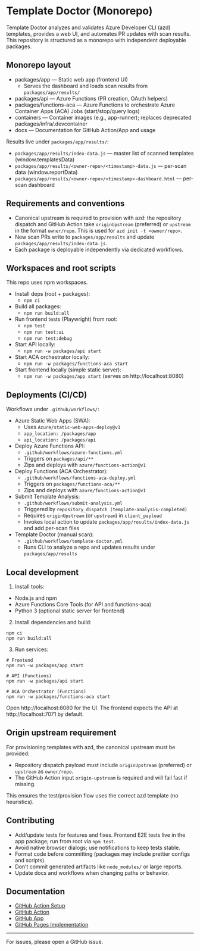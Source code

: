 # Template Doctor (Monorepo)

Template Doctor analyzes and validates Azure Developer CLI (azd) templates, provides a web UI, and automates PR updates with scan results. This repository is structured as a monorepo with independent deployable packages.

## Monorepo layout

- packages/app — Static web app (frontend UI)
	- Serves the dashboard and loads scan results from `packages/app/results/`
- packages/api — Azure Functions (PR creation, OAuth helpers)
- packages/functions-aca — Azure Functions to orchestrate Azure Container Apps (ACA) Jobs (start/stop/query logs)
- containers — Container images (e.g., app-runner); replaces deprecated packages/infra/.devcontainer
- docs — Documentation for GitHub Action/App and usage

Results live under `packages/app/results/`:
- `packages/app/results/index-data.js` — master list of scanned templates (window.templatesData)
- `packages/app/results/<owner-repo>/<timestamp>-data.js` — per-scan data (window.reportData)
- `packages/app/results/<owner-repo>/<timestamp>-dashboard.html` — per-scan dashboard

## Requirements and conventions

- Canonical upstream is required to provision with azd: the repository dispatch and GitHub Action take `originUpstream` (preferred) or `upstream` in the format `owner/repo`. This is used for `azd init -t <owner/repo>`.
- New scan PRs write to `packages/app/results` and update `packages/app/results/index-data.js`.
- Each package is deployable independently via dedicated workflows.

## Workspaces and root scripts

This repo uses npm workspaces.

- Install deps (root + packages):
	- `npm ci`
- Build all packages:
	- `npm run build:all`
- Run frontend tests (Playwright) from root:
	- `npm test`
	- `npm run test:ui`
	- `npm run test:debug`
- Start API locally:
	- `npm run -w packages/api start`
- Start ACA orchestrator locally:
	- `npm run -w packages/functions-aca start`
- Start frontend locally (simple static server):
	- `npm run -w packages/app start` (serves on http://localhost:8080)

## Deployments (CI/CD)

Workflows under `.github/workflows/`:

- Azure Static Web Apps (SWA):
	- Uses `Azure/static-web-apps-deploy@v1`
	- `app_location: /packages/app`
	- `api_location: /packages/api`
- Deploy Azure Functions API:
	- `.github/workflows/azure-functions.yml`
	- Triggers on `packages/api/**`
	- Zips and deploys with `azure/functions-action@v1`
- Deploy Functions (ACA Orchestrator):
	- `.github/workflows/functions-aca-deploy.yml`
	- Triggers on `packages/functions-aca/**`
	- Zips and deploys with `azure/functions-action@v1`
- Submit Template Analysis:
	- `.github/workflows/submit-analysis.yml`
	- Triggered by `repository_dispatch (template-analysis-completed)`
	- Requires `originUpstream` (or `upstream`) in `client_payload`
	- Invokes local action to update `packages/app/results/index-data.js` and add per-scan files
- Template Doctor (manual scan):
	- `.github/workflows/template-doctor.yml`
	- Runs CLI to analyze a repo and updates results under `packages/app/results`

## Local development

1) Install tools:
- Node.js and npm
- Azure Functions Core Tools (for API and functions-aca)
- Python 3 (optional static server for frontend)

2) Install dependencies and build:
```
npm ci
npm run build:all
```

3) Run services:
```
# Frontend
npm run -w packages/app start

# API (Functions)
npm run -w packages/api start

# ACA Orchestrator (Functions)
npm run -w packages/functions-aca start
```

Open http://localhost:8080 for the UI. The frontend expects the API at http://localhost:7071 by default.

## Origin upstream requirement

For provisioning templates with azd, the canonical upstream must be provided:

- Repository dispatch payload must include `originUpstream` (preferred) or `upstream` as `owner/repo`.
- The GitHub Action input `origin-upstream` is required and will fail fast if missing.

This ensures the test/provision flow uses the correct azd template (no heuristics).

## Contributing

- Add/update tests for features and fixes. Frontend E2E tests live in the app package; run from root via `npm test`.
- Avoid native browser dialogs; use notifications to keep tests stable.
- Format code before committing (packages may include prettier configs and scripts).
- Don’t commit generated artifacts like `node_modules/` or large reports.
- Update docs and workflows when changing paths or behavior.

## Documentation

- [GitHub Action Setup](docs/GITHUB_ACTION_SETUP.md)
- [GitHub Action](docs/GITHUB_ACTION.md)
- [GitHub App](docs/GITHUB_APP.md)
- [GitHub Pages Implementation](docs/github-pages-implementation.md)

---

For issues, please open a GitHub issue.
